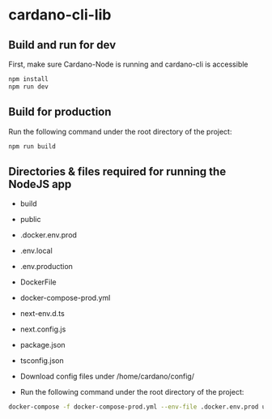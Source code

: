 # cardano-cli-lib


## Build and run for dev 

First, make sure Cardano-Node is running and cardano-cli is accessible

```bash
npm install
npm run dev
```


## Build for production

Run the following command under the root directory of the project:
    
```bash
npm run build
```



## Directories & files required for running the NodeJS app

- build
- public
- .docker.env.prod
- .env.local
- .env.production
- DockerFile
- docker-compose-prod.yml
- next-env.d.ts
- next.config.js
- package.json
- tsconfig.json


- Download config files under /home/cardano/config/

- Run the following command under the root directory of the project:
```bash
docker-compose -f docker-compose-prod.yml --env-file .docker.env.prod up --build -d
```


